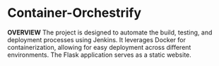 # Container-Orchestrify

**OVERVIEW**
The project is designed to automate the build, testing, and deployment processes using Jenkins. It leverages Docker for containerization, allowing for easy deployment across different environments. The Flask application serves as a static website.
